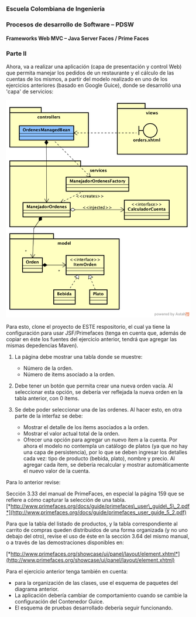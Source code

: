 ### Escuela Colombiana de Ingeniería

### Procesos de desarrollo de Software – PDSW

#### Frameworks Web MVC – Java Server Faces / Prime Faces


### Parte II


Ahora, va a realizar una aplicación (capa de presentación y control Web) que permita manejar los pedidos de un restaurante y el cálculo de las cuentas de los mismos, a partir del modelo realizado en uno de los ejercicios anteriores (basado en Google Guice), donde se desarrolló una 'capa' de servicios:

![](img/Model2.png)

Para esto, clone el proyecto de ESTE respositorio, el cual ya tiene la configuración para usar JSF/Primefaces (tenga en cuenta que, además de copiar en éste los fuentes del ejercicio anterior, tendrá que agregar las mismas depedencias Maven).

1. La página debe mostrar una tabla donde se muestre:
    - Número de la orden.
    - Número de ítems asociado a la orden.

2. Debe tener un botón que permita crear una nueva orden vacía. Al seleccionar esta opción, se debería ver reflejada la nueva orden en la tabla anterior, con 0 ítems.

3. Se debe poder seleccionar una de las ordenes. Al hacer esto, en otra parte de la interfaz se debe:
    - Mostrar el detalle de los ítems asociados a la orden.
    - Mostrar el valor actual total de la orden.
    - Ofrecer una opción para agregar un nuevo ítem a la cuenta. Por ahora el modelo no contempla un catálogo de platos (ya que no hay una capa de persistencia), por lo que se deben ingresar los detalles cada vez: tipo de producto (bebida, plato), nombre y precio. Al agregar cada ítem, se debería recalcular y mostrar automáticamente el nuevo valor de la cuenta.
    
Para lo anterior revise:

Sección 3.33 del manual de PrimeFaces, en especial la página 159 que se
refiere a cómo capturar la selección de una tabla.
[*http://www.primefaces.org/docs/guide/primefaces\_user\_guide\_5\_2.pdf*](http://www.primefaces.org/docs/guide/primefaces_user_guide_5_2.pdf)

Para que la tabla del listado de productos, y la tabla correspondiente
al carrito de compras queden distribuidos de una forma organizada (y no
uno debajo del otro), revise el uso de éste en la sección 3.64 del mismo
manual, o a través de las demostraciones disponibles en:

[*http://www.primefaces.org/showcase/ui/panel/layout/element.xhtml*](http://www.primefaces.org/showcase/ui/panel/layout/element.xhtml)


Para el ejercicio anterior tenga también en cuenta:

- para la organización de las clases, use el esquema de paquetes del diagrama anterior.
- La aplicación debería cambiar de comportamiento cuando se cambie la configuración del Contenedor Guice.
- El esquema de pruebas desarrollado debería seguir funcionando.